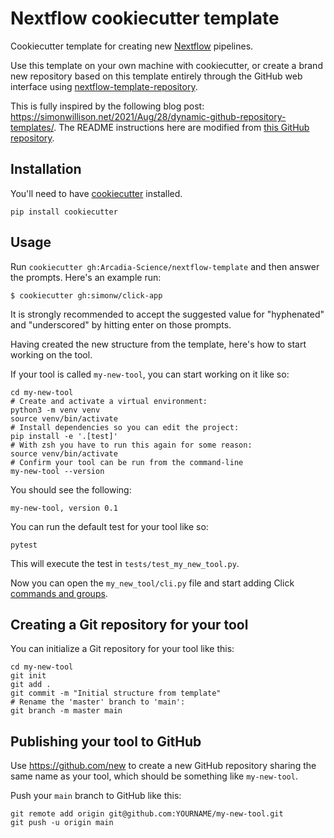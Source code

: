 # Nextflow cookiecutter template

Cookiecutter template for creating new [Nextflow](https://www.nextflow.io/) pipelines.

Use this template on your own machine with cookiecutter, or create a brand new repository based on this template entirely through the GitHub web interface using [nextflow-template-repository](https://github.com/Arcadia-Science/nextflow-template-repository).

This is fully inspired by the following blog post: https://simonwillison.net/2021/Aug/28/dynamic-github-repository-templates/. The README instructions here are modified from [this GitHub repository](https://github.com/simonw/click-app).

## Installation

You'll need to have [cookiecutter](https://cookiecutter.readthedocs.io/) installed.

```{bash}
pip install cookiecutter
```

## Usage

Run `cookiecutter gh:Arcadia-Science/nextflow-template` and then answer the prompts. Here's an example run:

```{bash}
$ cookiecutter gh:simonw/click-app
```

It is strongly recommended to accept the suggested value for "hyphenated" and "underscored" by hitting enter on those prompts.

Having created the new structure from the template, here's how to start working on the tool.

If your tool is called `my-new-tool`, you can start working on it like so:

    cd my-new-tool
    # Create and activate a virtual environment:
    python3 -m venv venv
    source venv/bin/activate
    # Install dependencies so you can edit the project:
    pip install -e '.[test]'
    # With zsh you have to run this again for some reason:
    source venv/bin/activate
    # Confirm your tool can be run from the command-line
    my-new-tool --version

You should see the following:

    my-new-tool, version 0.1

You can run the default test for your tool like so:

    pytest

This will execute the test in `tests/test_my_new_tool.py`.

Now you can open the `my_new_tool/cli.py` file and start adding Click [commands and groups](https://click.palletsprojects.com/en/7.x/commands/).

## Creating a Git repository for your tool

You can initialize a Git repository for your tool like this:

```{bash}
cd my-new-tool
git init
git add .
git commit -m "Initial structure from template"
# Rename the 'master' branch to 'main':
git branch -m master main
```

## Publishing your tool to GitHub

Use https://github.com/new to create a new GitHub repository sharing the same name as your tool, which should be something like `my-new-tool`.

Push your `main` branch to GitHub like this:

```{bash}
git remote add origin git@github.com:YOURNAME/my-new-tool.git
git push -u origin main
```
